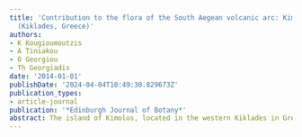 ```yaml
---
title: 'Contribution to the flora of the South Aegean volcanic arc: Kimolos Island
  (Kiklades, Greece)'
authors:
- K Kougioumoutzis
- A Tiniakou
- O Georgiou
- Th Georgiadis
date: '2014-01-01'
publishDate: '2024-04-04T10:49:30.829673Z'
publication_types:
- article-journal
publication: '*Edinburgh Journal of Botany*'
abstract: The island of Kimolos, located in the western Kiklades in Greece, constitutes together with Milos, Polyaegos, Anafi and the Santorini island group the central part of the South Aegean Volcanic Arc. The flora of Kimolos consists of 443 taxa, 70 of which are under a statute of protection, 30 are Greek endemics and 225 are reported here for the first time. We show that Kimolos has the highest percentage of Greek endemics in the South Aegean Volcanic Arc. The known distribution of the endemics Sedum eriocarpum subsp. eriocarpum and Anthemis rigida subsp. liguliflora is expanded, being reported for the first time for the phytogeographical region of the Kiklades. The floristic cross-correlation between Kimolos and other parts of the South Aegean Volcanic Arc by means of Sørensen’s index revealed that its phytogeographical affinities are somewhat stronger to Anafi than to neighbouring Milos.
---
```

